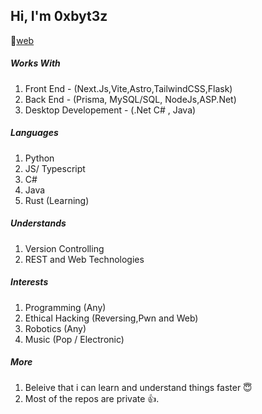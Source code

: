 ## Hi, I'm 0xbyt3z

🔗[web](https://byt3z.vercel.app)

##### Works With

1. Front End - (Next.Js,Vite,Astro,TailwindCSS,Flask)
2. Back End - (Prisma, MySQL/SQL, NodeJs,ASP.Net)
3. Desktop Developement - (.Net C# , Java)

##### Languages

1. Python
2. JS/ Typescript
3. C#
4. Java
5. Rust (Learning)

##### Understands

1. Version Controlling
2. REST and Web Technologies

##### Interests

1. Programming (Any)
2. Ethical Hacking (Reversing,Pwn and Web)
3. Robotics (Any)
4. Music (Pop / Electronic)

##### More

1. Beleive that i can learn and understand things faster 😇
2. Most of the repos are private 👍.

